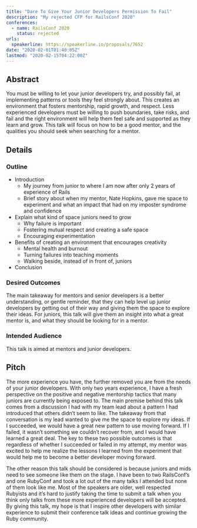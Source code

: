 ```yaml
---
title: "Dare To Give Your Junior Developers Permission To Fail"
description: "My rejected CFP for RailsConf 2020"
conferences:
  - name: RailsConf 2020
    status: rejected
urls:
  speakerline: https://speakerline.io/proposals/7652
date: "2020-02-01T01:40:05Z"
lastmod: "2020-02-15T04:22:00Z"
---
```


## Abstract

You must be willing to let your junior developers try, and possibly fail, at implementing patterns or tools they feel strongly about. This creates an environment that fosters mentorship, rapid growth, and respect. Less experienced developers must be willing to push boundaries, take risks, and fail and the right environment will help them feel safe and supported as they learn and grow. This talk will focus on how to be a good mentor, and the qualities you should seek when searching for a mentor.

## Details

### Outline

- Introduction
  - My journey from junior to where I am now after only 2 years of experience of Rails
  - Brief story about when my mentor, Nate Hopkins, gave me space to experiment and what an impact that had on my imposter syndrome and confidence
- Explain what kind of space juniors need to grow
  - Why failure is important
  - Fostering mutual respect and creating a safe space
  - Encouraging experimentation
- Benefits of creating an environment that encourages creativity
  - Mental health and burnout
  - Turning failures into teaching moments
  - Walking beside, instead of in front of, juniors
- Conclusion

### Desired Outcomes

The main takeaway for mentors and senior developers is a better understanding, or gentle reminder, that they can help level up junior developers by getting out of their way and giving them the space to explore their ideas. For juniors, this talk will give them an insight into what a great mentor is, and what they should be looking for in a mentor.

### Intended Audience

This talk is aimed at mentors and junior developers.

## Pitch

The more experience you have, the further removed you are from the needs of your junior developers. With only two years experience, I have a fresh perspective on the positive and negative mentorship tactics that many juniors are currently being exposed to. The main premise behind this talk comes from a discussion I had with my team lead about a pattern I had introduced that others didn’t seem to like. The takeaway from that conversation is my lead wanted to give me the space to explore my ideas. If I succeeded, we would have a great new pattern to use moving forward. If I failed, it wasn’t something we couldn’t recover from, and I would have learned a great deal. The key to these two possible outcomes is that regardless of whether I succeeded or failed in my attempt, my mentor was excited to help me realize the lessons I learned from the experiment that would help me to become a better developer moving forward.

The other reason this talk should be considered is because juniors and mids need to see someone like them on the stage. I have been to two RailsConf’s and one RubyConf and took a lot out of the many talks I attended but none of them look like me. Most of the speakers are older, well respected Rubyists and it’s hard to justify taking the time to submit a talk when you think only talks from these more experienced developers will be accepted. By giving this talk, my hope is that I inspire other developers with similar experience to submit their conference talk ideas and continue growing the Ruby community.

